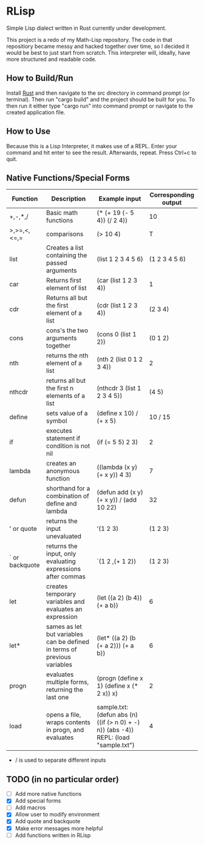# RLisp
Simple Lisp dialect written in Rust currently under development.

This project is a redo of my Math-Lisp repository. The code in that repositiory became messy and hacked together over time, so I decided it would be best to just start from scratch. This interpreter will, ideally, have more structured and readable code.

## How to Build/Run
Install [Rust](https://www.rust-lang.org/) and then navigate to the src directory in command prompt (or terminal). Then run "cargo build" and the project should be built for you. To then run it either type "cargo run" into command prompt or navigate to the created application file.

## How to Use
Because this is a Lisp Interpreter, it makes use of a REPL. Enter your command and hit enter to see the result. Afterwards, repeat. Press Ctrl+c to quit.

## Native Functions/Special Forms
Function | Description | Example input | Corresponding output
--- | --- | --- | ---
+,-,*,/ | Basic math functions | (* (+ 19 (- 5 4)) (/ 2 4)) | 10
>,>=,<,<=,= | comparisons | (> 10 4) | T
list | Creates a list containing the passed arguments | (list 1 2 3 4 5 6) | (1 2 3 4 5 6)
car | Returns first element of list | (car (list 1 2 3 4)) | 1
cdr | Returns all but the first element of a list | (cdr (list 1 2 3 4)) | (2 3 4)
cons | cons's the two arguments together | (cons 0 (list 1 2)) | (0 1 2)
nth | returns the nth element of a list | (nth 2 (list 0 1 2 3 4)) | 2
nthcdr | returns all but the first n elements of a list | (nthcdr 3 (list 1 2 3 4 5)) | (4 5)
define | sets value of a symbol | (define x 10) / (+ x 5) | 10 / 15
if | executes statement if condition is not nil | (if (= 5 5) 2 3) | 2
lambda | creates an anonymous function | ((lambda (x y) (+ x y)) 4 3) | 7
defun | shorthand for a combination of define and lambda | (defun add (x y) (+ x y)) / (add 10 22) | 32
' or quote | returns the input unevaluated | '(1 2 3) | (1 2 3)
\` or backquote | returns the input, only evaluating expressions after commas | \`(1 2 ,(+ 1 2)) | (1 2 3)
let | creates temporary variables and evaluates an expression | (let ((a 2) (b 4)) (+ a b)) | 6
let* | sames as let but variables can be defined in terms of previous variables | (let* ((a 2) (b (+ a 2))) (+ a b)) | 6
progn | evaluates multiple forms, returning the last one | (progn (define x 1) (define x (* 2 x)) x) | 2
load | opens a file, wraps contents in progn, and evaluates | sample.txt: (defun abs (n) ((if (> n 0) + -) n)) (abs -4)) REPL: (load "sample.txt") | 4
* / is used to separate different inputs

## TODO (in no particular order)
- [ ] Add more native functions
- [X] Add special forms
- [ ] Add macros
- [X] Allow user to modify environment
- [X] Add quote and backquote
- [X] Make error messages more helpful
- [ ] Add functions written in RLisp
